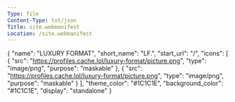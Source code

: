 ```yaml
---
Type: file
Content-Type: txt/json
Title: site.webmanifest
Location: /site.webmanifest
---
```


{
  "name": "LUXURY FORMAT",
  "short_name": "LF.",
  "start_url": "/",
  "icons": [
    {
      "src": "https://profiles.cache.lol/luxury-format/picture.png",
      "type": "image/png",
      "purpose": "maskable"
    },
    {
      "src": "https://profiles.cache.lol/luxury-format/picture.png",
      "type": "image/png",
      "purpose": "maskable"
    }
  ],
  "theme_color": "#1C1C1E",
  "background_color": "#1C1C1E",
  "display": "standalone"
}
